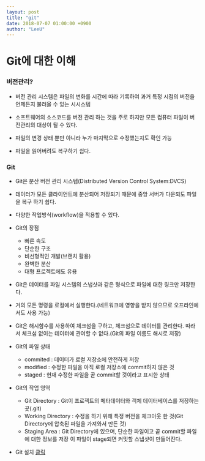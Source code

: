 ```yaml
---
layout: post
title: "git"
date: 2018-07-07 01:00:00 +0900
author: "LeeU"
---
```


Git에 대한 이해
===============

### 버전관리?

-	버전 관리 시스템은 파일의 변화를 시간에 따라 기록하여 과거 특정 시점의 버전을 언제든지 불러올 수 있는 시시스템

-	소프트웨어의 소스코드를 버전 관리 하는 것을 주로 하지만 모든 컴퓨터 파일이 버전관리의 대상이 될 수 있다.

-	파일의 변경 상태 뿐만 아니라 누가 마지막으로 수정했는지도 확인 가능

-	파일을 읽어버려도 복구하기 쉽다.

### Git

-	Git은 분산 버전 관리 시스템(Distributed Version Control System:DVCS)

-	데이터가 모든 클라이언트에 분산되어 저장되기 때문에 중앙 서버가 다운되도 파일을 복구 하기 쉽다.

-	다양한 작업방식(workflow)을 적용할 수 있다.

-	Git의 장점

	-	빠른 속도
	-	단순한 구조
	-	비선형적인 개발(브랜치 활용)
	-	완벽한 분산
	-	대형 프로젝트에도 유용

-	Git은 데이터를 파일 시스템의 스냅샷과 같은 형식으로 파일에 대한 링크만 저장한다.

-	거의 모든 명령을 로컬에서 실행한다.(네트워크에 영향을 받지 않으므로 오프라인에서도 사용 가능)

-	Git은 해시함수를 사용하여 체크섬을 구하고, 체크섬으로 데이터를 관리한다. 따라서 체크섬 없이는 데이터에 관여할 수 없다.(Git의 파일 이름도 해시로 저장)

-	Git의 파일 상태

	-	commited : 데이터가 로컬 저장소에 안전하게 저장
	-	modified : 수정한 파일을 아직 로컬 저장소에 commit하지 않은 것
	-	staged : 현재 수정한 파일을 곧 commit할 것이라고 표시한 상태

-	Git의 작업 영역

	-	Git Directory : Git이 프로젝트의 메타데이터와 객체 데이터베이스를 저장하는 곳(.git)
	-	Working Directory : 수정을 하기 위해 특정 버전을 체크아웃 한 것(Git Directory에 압축된 파일을 가져와서 만든 것)
	-	Staging Area : Git Directory에 있으며, 단순한 파일이고 곧 commit할 파일에 대한 정보를 저장 이 파일이 stage되면 커밋할 스냅샷이 만들어진다.

-	Git 설치 [클릭](https://git-scm.com/book/ko/v1/%EC%8B%9C%EC%9E%91%ED%95%98%EA%B8%B0-Git-%EC%84%A4%EC%B9%98)
